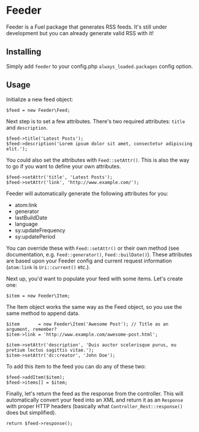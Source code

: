 # Feeder

Feeder is a Fuel package that generates RSS feeds. It's still under development but you can already generate valid RSS with it!

## Installing

Simply add `feeder` to your config.php `always_loaded.packages` config option.

## Usage

Initialize a new feed object:

	$feed = new Feeder\Feed;

Next step is to set a few attributes. There's two required attributes: `title` and `description`.

	$feed->title('Latest Posts');
	$feed->description('Lorem ipsum dolor sit amet, consectetur adipiscing elit.');

You could also set the attributes with `Feed::setAttr()`. This is also the way to go if you want to define your own attributes.

	$feed->setAttr('title', 'Latest Posts');
	$feed->setAttr('link', 'http://www.example.com/');

Feeder will automatically generate the following attributes for you:

* atom:link
* generator
* lastBuildDate
* language
* sy:updateFrequency
* sy:updatePeriod

You can override these with `Feed::setAttr()` or their own method (see documentation, e.g. `Feed::generator()`, `Feed::builDate()`). These attributes are based upon your Feeder config and current request information (`atom:link` is `Uri::current()` etc.).

Next up, you'd want to populate your feed with some items. Let's create one:

	$item = new Feeder\Item;

The Item object works the same way as the Feed object, so you use the same method to append data.

	$item       = new Feeder\Item('Awesome Post'); // Title as an argument, remember?
	$item->link = 'http://www.example.com/awesome-post.html';

	$item->setAttr('description', 'Duis auctor scelerisque purus, eu pretium lectus sagittis vitae.');
	$item->setAttr('dc:creator', 'John Doe');

To add this item to the feed you can do any of these two:

	$feed->addItem($item);
	$feed->items[] = $item;

Finally, let's return the feed as the response from the controller. This will automatically convert your feed into an XML and return it as an `Response` with proper HTTP headers (basically what `Controller_Rest::response()` does but simplified).

	return $feed->response();